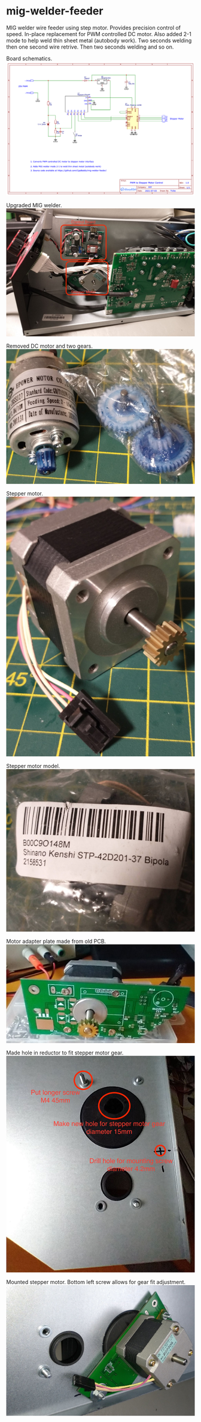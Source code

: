 # mig-welder-feeder
MIG welder wire feeder using step motor. Provides precision control of speed. In-place replacement for PWM controlled DC motor.
Also added 2-1 mode to help weld thin sheet metal (autobody work). Two seconds welding then one second wire retrive. Then two seconds welding and so on.

Board schematics.
![Schematics](https://github.com/CppBaddy/mig-welder-feeder/blob/main/images/schematic.png?raw=true)

Upgraded MIG welder.
![MIG welder upgraded to stepper motor](https://github.com/CppBaddy/mig-welder-feeder/blob/main/images/mig-welder-upgraded.jpg?raw=true)

Removed DC motor and two gears.
![Removed DC motor and gears](https://github.com/CppBaddy/mig-welder-feeder/blob/main/images/dc-motor-gears.jpg?raw=true)

Stepper motor.
![Stepper motor](https://github.com/CppBaddy/mig-welder-feeder/blob/main/images/stepper-motor.jpg?raw=true)

Stepper motor model.
![Stepper motor model](https://github.com/CppBaddy/mig-welder-feeder/blob/main/images/stepper-motor-model.jpg?raw=true)

Motor adapter plate made from old PCB.
![Motor adapter plate from old PCB](https://github.com/CppBaddy/mig-welder-feeder/blob/main/images/motor-adapter-board.jpg?raw=true)

Made hole in reductor to fit stepper motor gear.
![Input shaft hole in reductor. Mounting holes for motor](https://github.com/CppBaddy/mig-welder-feeder/blob/main/images/input-and-mounting-holes.jpg?raw=true)

Mounted stepper motor. Bottom left screw allows for gear fit adjustment.
![Mounted stepper motor](https://github.com/CppBaddy/mig-welder-feeder/blob/main/images/mounted-stepper-motor.jpg?raw=true)